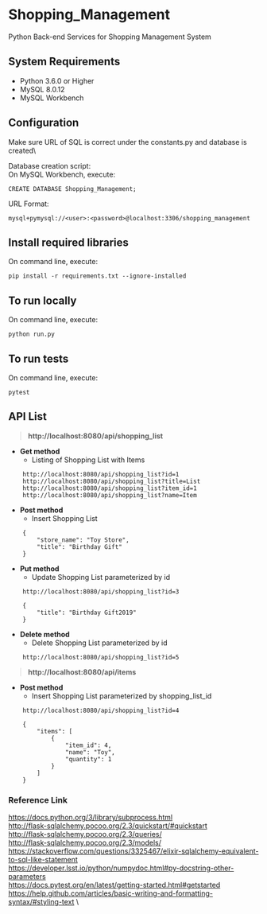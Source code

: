 # Shopping_Management
Python Back-end Services for Shopping Management System

## System Requirements
- Python 3.6.0 or Higher
- MySQL 8.0.12
- MySQL Workbench

## Configuration
Make sure URL of SQL is correct under the constants.py and database is created\

Database creation script:\
On MySQL Workbench, execute:
```buildoutcfg
CREATE DATABASE Shopping_Management;
```
URL Format:
```buildoutcfg
mysql+pymysql://<user>:<password>@localhost:3306/shopping_management
```
## Install required libraries
On command line, execute:
```buildoutcfg
pip install -r requirements.txt --ignore-installed
```
## To run locally
On command line, execute:
```buildoutcfg
python run.py
```
## To run tests
On command line, execute:
```buildoutcfg
pytest
```
## API List
> **http://localhost:8080/api/shopping_list**
- **Get method**
    - Listing of Shopping List with Items
```buildoutcfg
    http://localhost:8080/api/shopping_list?id=1
    http://localhost:8080/api/shopping_list?title=List
    http://localhost:8080/api/shopping_list?item_id=1
    http://localhost:8080/api/shopping_list?name=Item
```
- **Post method**
    - Insert Shopping List
```buildoutcfg
    {
        "store_name": "Toy Store",
        "title": "Birthday Gift"
    }
```  
- **Put method**
    - Update Shopping List parameterized by id
```buildoutcfg
    http://localhost:8080/api/shopping_list?id=3
    
    {
        "title": "Birthday Gift2019"
    }
```  
- **Delete method**
    - Delete Shopping List parameterized by id
```buildoutcfg
    http://localhost:8080/api/shopping_list?id=5
```  
> **http://localhost:8080/api/items**
- **Post method**
    - Insert Shopping List parameterized by shopping_list_id
```buildoutcfg
    http://localhost:8080/api/shopping_list?id=4
    
    {
	    "items": [
		    {
    		    "item_id": 4,
    		    "name": "Toy",
    		    "quantity": 1
		    }
	    ]
    }   
```
### Reference Link
https://docs.python.org/3/library/subprocess.html \
http://flask-sqlalchemy.pocoo.org/2.3/quickstart/#quickstart \
http://flask-sqlalchemy.pocoo.org/2.3/queries/ \
http://flask-sqlalchemy.pocoo.org/2.3/models/ \
https://stackoverflow.com/questions/3325467/elixir-sqlalchemy-equivalent-to-sql-like-statement \
https://developer.lsst.io/python/numpydoc.html#py-docstring-other-parameters \
https://docs.pytest.org/en/latest/getting-started.html#getstarted \
https://help.github.com/articles/basic-writing-and-formatting-syntax/#styling-text \

